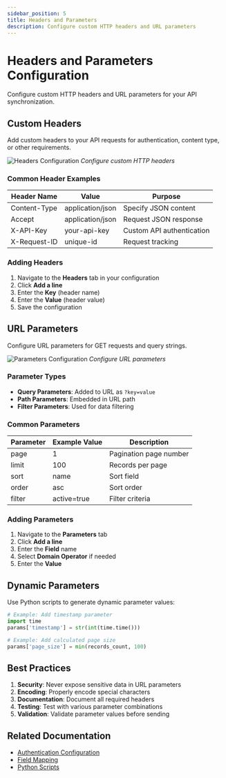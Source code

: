 ```yaml
---
sidebar_position: 5
title: Headers and Parameters
description: Configure custom HTTP headers and URL parameters
---
```


# Headers and Parameters Configuration

Configure custom HTTP headers and URL parameters for your API synchronization.

## Custom Headers

Add custom headers to your API requests for authentication, content type, or other requirements.

![Headers Configuration](/img/api-sync/headers-config.png)
*Configure custom HTTP headers*

### Common Header Examples

| Header Name | Value | Purpose |
|-------------|-------|---------|
| Content-Type | application/json | Specify JSON content |
| Accept | application/json | Request JSON response |
| X-API-Key | your-api-key | Custom API authentication |
| X-Request-ID | unique-id | Request tracking |

### Adding Headers

1. Navigate to the **Headers** tab in your configuration
2. Click **Add a line**
3. Enter the **Key** (header name)
4. Enter the **Value** (header value)
5. Save the configuration

## URL Parameters

Configure URL parameters for GET requests and query strings.

![Parameters Configuration](/img/api-sync/parameters-config.png)
*Configure URL parameters*

### Parameter Types

- **Query Parameters**: Added to URL as `?key=value`
- **Path Parameters**: Embedded in URL path
- **Filter Parameters**: Used for data filtering

### Common Parameters

| Parameter | Example Value | Description |
|-----------|---------------|-------------|
| page | 1 | Pagination page number |
| limit | 100 | Records per page |
| sort | name | Sort field |
| order | asc | Sort order |
| filter | active=true | Filter criteria |

### Adding Parameters

1. Navigate to the **Parameters** tab
2. Click **Add a line**
3. Enter the **Field** name
4. Select **Domain Operator** if needed
5. Enter the **Value**

## Dynamic Parameters

Use Python scripts to generate dynamic parameter values:

```python
# Example: Add timestamp parameter
import time
params['timestamp'] = str(int(time.time()))

# Example: Add calculated page size
params['page_size'] = min(records_count, 100)
```

## Best Practices

1. **Security**: Never expose sensitive data in URL parameters
2. **Encoding**: Properly encode special characters
3. **Documentation**: Document all required headers
4. **Testing**: Test with various parameter combinations
5. **Validation**: Validate parameter values before sending

## Related Documentation

- [Authentication Configuration](authentication)
- [Field Mapping](field-mapping)
- [Python Scripts](../python-scripts/data-transformation)